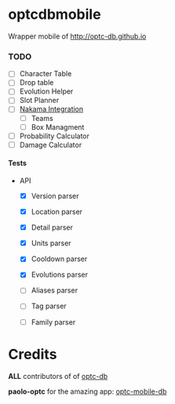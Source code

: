 # optcdbmobile
Wrapper mobile of http://optc-db.github.io

### TODO
- [ ] Character Table
- [ ] Drop table
- [ ] Evolution Helper
- [ ] Slot Planner
- [ ] [Nakama Integration](https://www.nakama.network/about)
  - [ ] Teams
  - [ ] Box Managment
- [ ] Probability Calculator
- [ ] Damage Calculator

#### Tests
- API
  - [x] Version parser
  - [x] Location parser
  - [x] Detail parser
  - [x] Units parser
  - [x] Cooldown parser
  - [x] Evolutions parser
  - [ ] Aliases parser
  - [ ] Tag parser
  - [ ] Family parser
  
  
# Credits
 **ALL** contributors of of [optc-db](http://optc-db.github.io)
 
 **paolo-optc** for the amazing app: [optc-mobile-db](https://github.com/paolo-optc/optc-mobile-db)
 
